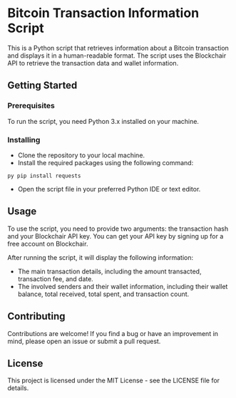 # Bitcoin Transaction Information Script
This is a Python script that retrieves information about a Bitcoin transaction and displays it in a human-readable format. The script uses the Blockchair API to retrieve the transaction data and wallet information.

## Getting Started
### Prerequisites
To run the script, you need Python 3.x installed on your machine.

### Installing
 - Clone the repository to your local machine.
- Install the required packages using the following command:

```py pip install requests ```
- Open the script file in your preferred Python IDE or text editor.

## Usage
To use the script, you need to provide two arguments: the transaction hash and your Blockchair API key. You can get your API key by signing up for a free account on Blockchair.

After running the script, it will display the following information:

- The main transaction details, including the amount transacted, transaction fee, and date.
- The involved senders and their wallet information, including their wallet balance, total received, total spent, and transaction count.

## Contributing
Contributions are welcome! If you find a bug or have an improvement in mind, please open an issue or submit a pull request.

## License
This project is licensed under the MIT License - see the LICENSE file for details.
